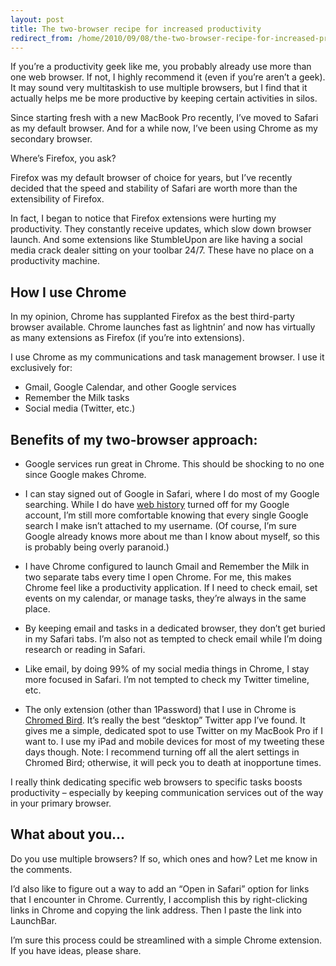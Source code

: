 ```yaml
---
layout: post
title: The two-browser recipe for increased productivity
redirect_from: /home/2010/09/08/the-two-browser-recipe-for-increased-productivity/index.html
---
```

<p>If you’re a productivity geek like me, you probably already use more than one web browser.
If not, I highly recommend it (even if you’re aren’t a geek). It may sound very multitaskish to use multiple browsers, but I find that it actually helps me be more productive by keeping certain activities in silos.</p>
<p>Since starting fresh with a new MacBook Pro recently, I’ve moved to Safari as my default browser. And for a while now, I’ve been using Chrome as my secondary browser.</p>
<p>Where’s Firefox, you ask?</p>
<p>Firefox was my default browser of choice for years, but I’ve recently decided that the speed and stability of Safari are worth more than the extensibility of Firefox.</p>
<p>In fact, I began to notice that Firefox extensions were hurting my productivity. They constantly receive updates, which slow down browser launch. And some extensions like StumbleUpon are like having a social media crack dealer sitting on your toolbar 24/7. These have no place on a productivity machine.</p>
<h2 id="howiusechrome">How I use Chrome</h2>
<p>In my opinion, Chrome has supplanted Firefox as the best third-party browser available.  Chrome launches fast as lightnin’ and now has virtually as many extensions as Firefox (if you’re into extensions).</p>
<p>I use Chrome as my communications and task management browser.  I use it exclusively for:</p>
<ul>
<li>Gmail, Google Calendar, and other Google services</li>
<li>Remember the Milk tasks</li>
<li>Social media (Twitter, etc.)</li>
</ul>
<h2 id="benefitsofmytwo-browserapproach:">Benefits of my two-browser approach:</h2>
<ul>
<li>Google services run great in Chrome.  This should be shocking to no one since Google makes Chrome.</li>
</ul>
<ul>
<li>I can stay signed out of Google in Safari, where I do most of my Google searching.  While I do have <a href="http://www.google.com/support/accounts/bin/topic.py?topic=14148&amp;hl=en">web history</a> turned off for my Google account, I’m still more comfortable knowing that every single Google search I make isn’t attached to my username. (Of course, I’m sure Google already knows more about me than I know about myself, so this is probably being overly paranoid.)</li>
</ul>
<ul>
<li>I have Chrome configured to launch Gmail and Remember the Milk in two separate tabs every time I open Chrome.  For me, this makes Chrome feel like a productivity application.  If I need to check email, set events on my calendar, or manage tasks, they’re always in the same place.</li>
</ul>
<ul>
<li>By keeping email and tasks in a dedicated browser, they don’t get buried in my Safari tabs. I’m also not as tempted to check email while I’m doing research or reading in Safari.</li>
</ul>
<ul>
<li>Like email, by doing 99% of my social media things in Chrome, I stay more focused in Safari.  I’m not tempted to check my Twitter timeline, etc.</li>
</ul>
<ul>
<li>The only extension (other than 1Password) that I use in Chrome is <a href="https://chrome.google.com/extensions/detail/encaiiljifbdbjlphpgpiimidegddhic">Chromed Bird</a>.  It’s really the best “desktop” Twitter app I’ve found.  It gives me a simple, dedicated spot to use Twitter on my MacBook Pro if I want to.  I use my iPad and mobile devices for most of my tweeting these days though. Note: I recommend turning off all the alert settings in Chromed Bird; otherwise, it will peck you to death at inopportune times.</li>
</ul>
<p>I really think dedicating specific web browsers to specific tasks boosts productivity – especially by keeping communication services out of the way in your primary browser.</p>
<h2 id="whataboutyou...">What about you…</h2>
<p>Do you use multiple browsers?  If so, which ones and how? Let me know in the comments.</p>
<p>I’d also like to figure out a way to add an “Open in Safari” option for links that I encounter in Chrome. Currently, I accomplish this by right-clicking links in Chrome and copying the link address. Then I paste the link into LaunchBar.</p>
<p>I’m sure this process could be streamlined with a simple Chrome extension. If you have ideas, please share.</p>
